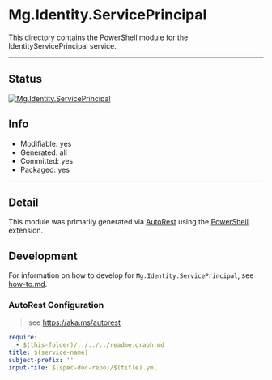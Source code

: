 <!-- region Generated -->
# Mg.Identity.ServicePrincipal
This directory contains the PowerShell module for the IdentityServicePrincipal service.

---
## Status
[![Mg.Identity.ServicePrincipal](https://img.shields.io/powershellgallery/v/Mg.Identity.ServicePrincipal.svg?style=flat-square&label=Mg.Identity.ServicePrincipal "Mg.Identity.ServicePrincipal")](https://www.powershellgallery.com/packages/Mg.Identity.ServicePrincipal/)

## Info
- Modifiable: yes
- Generated: all
- Committed: yes
- Packaged: yes

---
## Detail
This module was primarily generated via [AutoRest](https://github.com/Azure/autorest) using the [PowerShell](https://github.com/Azure/autorest.powershell) extension.

## Development
For information on how to develop for `Mg.Identity.ServicePrincipal`, see [how-to.md](how-to.md).
<!-- endregion -->

### AutoRest Configuration

> see https://aka.ms/autorest

``` yaml
require:
  - $(this-folder)/../../../readme.graph.md
title: $(service-name)
subject-prefix: ''
input-file: $(spec-doc-repo)/$(title).yml
```
